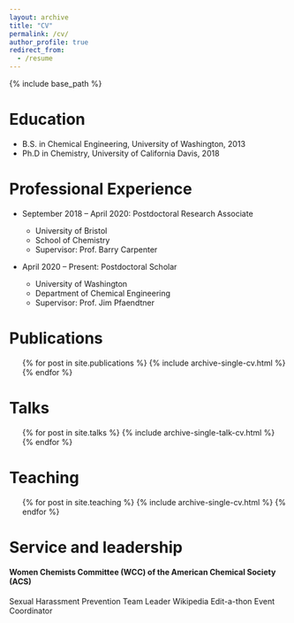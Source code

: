 ```yaml
---
layout: archive
title: "CV"
permalink: /cv/
author_profile: true
redirect_from:
  - /resume
---
```


{% include base_path %}

Education
======
* B.S. in Chemical Engineering, University of Washington, 2013
* Ph.D in Chemistry, University of California Davis, 2018

Professional Experience
======
* September 2018 – April 2020: Postdoctoral Research Associate
  * University of Bristol
  * School of Chemistry
  * Supervisor: Prof. Barry Carpenter

* April 2020 – Present: Postdoctoral Scholar
  * University of Washington
  * Department of Chemical Engineering
  * Supervisor: Prof. Jim Pfaendtner
  
Publications
======
  <ul>{% for post in site.publications %}
    {% include archive-single-cv.html %}
  {% endfor %}</ul>
  
Talks
======
  <ul>{% for post in site.talks %}
    {% include archive-single-talk-cv.html %}
  {% endfor %}</ul>
  
Teaching
======
  <ul>{% for post in site.teaching %}
    {% include archive-single-cv.html %}
  {% endfor %}</ul>
  
Service and leadership
======
#### Women Chemists Committee (WCC) of the American Chemical Society (ACS)
Sexual Harassment Prevention Team Leader
Wikipedia Edit-a-thon Event Coordinator
